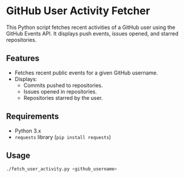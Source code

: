 # GitHub User Activity Fetcher

This Python script fetches recent activities of a GitHub user using the GitHub Events API. It displays push events, issues opened, and starred repositories.

## Features
- Fetches recent public events for a given GitHub username.
- Displays:
  - Commits pushed to repositories.
  - Issues opened in repositories.
  - Repositories starred by the user.

## Requirements
- Python 3.x
- `requests` library (`pip install requests`)

## Usage
```bash
./fetch_user_activity.py <github_username>
